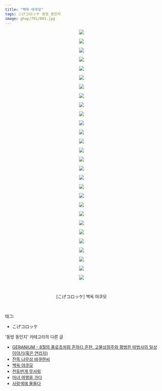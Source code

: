 ```yaml
---
title: "백옥 야쿠모"
tags: こげコロッケ 동방_동인지
image: ghap/791/001.jpg
---
```

<div class="article">
<p style="text-align: center; clear: none; float: none;"><img src="{{ site.nasurl }}/ghap/791/001.jpg"/></p>
<p style="text-align: center; clear: none; float: none;"><img src="{{ site.nasurl }}/ghap/791/002.jpg"/></p>
<p style="text-align: center; clear: none; float: none;"><img src="{{ site.nasurl }}/ghap/791/003.jpg"/></p>
<p style="text-align: center; clear: none; float: none;"><img src="{{ site.nasurl }}/ghap/791/004.jpg"/></p>
<p style="text-align: center; clear: none; float: none;"><img src="{{ site.nasurl }}/ghap/791/005.jpg"/></p>
<p style="text-align: center; clear: none; float: none;"><img src="{{ site.nasurl }}/ghap/791/006.jpg"/></p>
<p style="text-align: center; clear: none; float: none;"><img src="{{ site.nasurl }}/ghap/791/007.jpg"/></p>
<p style="text-align: center; clear: none; float: none;"><img src="{{ site.nasurl }}/ghap/791/008.jpg"/></p>
<p style="text-align: center; clear: none; float: none;"><img src="{{ site.nasurl }}/ghap/791/009.jpg"/></p>
<p style="text-align: center; clear: none; float: none;"><img src="{{ site.nasurl }}/ghap/791/010.jpg"/></p>
<p style="text-align: center; clear: none; float: none;"><img src="{{ site.nasurl }}/ghap/791/011.jpg"/></p>
<p style="text-align: center; clear: none; float: none;"><img src="{{ site.nasurl }}/ghap/791/012.jpg"/></p>
<p style="text-align: center; clear: none; float: none;"><img src="{{ site.nasurl }}/ghap/791/013.jpg"/></p>
<p style="text-align: center; clear: none; float: none;"><img src="{{ site.nasurl }}/ghap/791/014.jpg"/></p>
<p style="text-align: center; clear: none; float: none;"><img src="{{ site.nasurl }}/ghap/791/015.jpg"/></p>
<p style="text-align: center; clear: none; float: none;"><img src="{{ site.nasurl }}/ghap/791/016.jpg"/></p>
<p style="text-align: center; clear: none; float: none;"><img src="{{ site.nasurl }}/ghap/791/017.jpg"/></p>
<p style="text-align: center; clear: none; float: none;"><img src="{{ site.nasurl }}/ghap/791/018.jpg"/></p>
<p style="text-align: center; clear: none; float: none;"><img src="{{ site.nasurl }}/ghap/791/019.jpg"/></p>
<p style="text-align: center; clear: none; float: none;"><img src="{{ site.nasurl }}/ghap/791/020.jpg"/></p>
<p style="text-align: center; clear: none; float: none;"><img src="{{ site.nasurl }}/ghap/791/021.jpg"/></p>
<p style="text-align: center; clear: none; float: none;"><img src="{{ site.nasurl }}/ghap/791/022.jpg"/></p>
<p style="text-align: center; clear: none; float: none;"><img src="{{ site.nasurl }}/ghap/791/023.jpg"/></p>
<p style="text-align: center; clear: none; float: none;"><img src="{{ site.nasurl }}/ghap/791/024.jpg"/></p>
<p style="text-align: center; clear: none; float: none;"><img src="{{ site.nasurl }}/ghap/791/025.jpg"/></p>
<p style="text-align: center; clear: none; float: none;"><img src="{{ site.nasurl }}/ghap/791/026.jpg"/></p>
<p style="text-align: center; clear: none; float: none;"><img src="{{ site.nasurl }}/ghap/791/027.jpg"/></p>
<p style="text-align: center; clear: none; float: none;"><img src="{{ site.nasurl }}/ghap/791/028.jpg"/></p>
<p style="text-align: center; clear: none; float: none;"><br/></p>
<p style="text-align: center; clear: none; float: none;">[こげコロッケ] 백옥 야쿠모</p>
<p><br/></p>
</div><div class="tagTrail">
<p>태그: </p>
<ul>
<li>こげコロッケ</li>
</ul>
</div><div class="another">
<p>'동방 동인지' 카테고리의 다른 글</p>
<ul>
<li><a href="/2016-07-10-ghap_793">GERANIUM - 8월의 풍로초처럼 흔하디 흔한, 고물상점주와 평범한 마법사의 일상이야기(혹은 연리지)</a></li>
<li><a href="/2016-07-10-ghap_792">잔뜩 나무삼 뱌쿠렌씨</a></li>
<li><a href="/2016-07-09-ghap_791">백옥 야쿠모</a></li>
<li><a href="/2016-07-09-ghap_790">천둥번개 무서워</a></li>
<li><a href="/2016-07-09-ghap_789">마녀 여행을 가다</a></li>
<li><a href="/2016-07-09-ghap_788">사랑색에 물들다</a></li>
</ul>
</div><div class="cb_module cb_fluid">
<div class="cb_wrt cb_profile">
</div><!-- commentList close -->
</div>